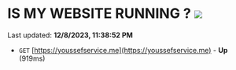 # IS MY WEBSITE RUNNING ? [![](https://img.shields.io/static/v1?label=Sponsor&message=%E2%9D%A4&logo=GitHub&color=%23fe8e86)](https://github.com/sponsors/<username>)

Last updated: **12/8/2023, 11:38:52 PM**

- `GET` [https://youssefservice.me](https://youssefservice.me) - **Up** (919ms)
